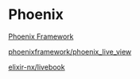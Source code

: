 # Phoenix

[Phoenix Framework](https://www.phoenixframework.org/)

[phoenixframework/phoenix_live_view](https://github.com/phoenixframework/phoenix_live_view)

[elixir-nx/livebook](https://github.com/elixir-nx/livebook)